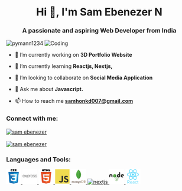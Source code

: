 <h1 align="center">Hi 👋, I'm Sam Ebenezer N</h1>
<h3 align="center">A passionate and aspiring Web Developer from India</h3>
<img align="right" alt="Coding" width="400" src="https://res.cloudinary.com/practicaldev/image/fetch/s--ueeEd6uX--/c_limit%2Cf_auto%2Cfl_progressive%2Cq_66%2Cw_880/https://dev-to-uploads.s3.amazonaws.com/uploads/articles/lfw68wjpgd9iy13ox9es.gif">

<p align="left"> <img src="https://komarev.com/ghpvc/?username=pymann1234&label=Profile%20views&color=0e75b6&style=flat" alt="pymann1234" /> </p>

- 🔭 I’m currently working on **3D Portfolio Website**

- 🌱 I’m currently learning **Reactjs, Nextjs,**

- 👯 I’m looking to collaborate on **Social Media Application**

- 💬 Ask me about **Javascript.**

- 📫 How to reach me **samhonkd007@gmail.com**

<h3 align="left">Connect with me:</h3>
<p align="left">
<a href="https://linkedin.com/in/sam ebenezer" target="blank"><img align="center" src="https://raw.githubusercontent.com/rahuldkjain/github-profile-readme-generator/master/src/images/icons/Social/linked-in-alt.svg" alt="sam ebenezer" height="30" width="40" /></a>
<p align="left">
<a href="https://sam-ebenezer.vercel.app" target="blank"><img align="center" src="https://www.google.com/url?sa=i&url=https%3A%2F%2Fwww.flaticon.com%2Ffree-icon%2Fworld-wide-web_1006771&psig=AOvVaw3UpMuUXNyf4reGjh3LCZEK&ust=1720276577498000&source=images&cd=vfe&opi=89978449&ved=0CBEQjRxqFwoTCJCmkeSPkIcDFQAAAAAdAAAAABAE" alt="sam ebenezer" height="30" width="40" /></a>
</p>

<h3 align="left">Languages and Tools:</h3>
<p align="left"> <a href="https://www.w3schools.com/css/" target="_blank" rel="noreferrer"> <img src="https://raw.githubusercontent.com/devicons/devicon/master/icons/css3/css3-original-wordmark.svg" alt="css3" width="40" height="40"/> </a> <a href="https://expressjs.com" target="_blank" rel="noreferrer"> <img src="https://raw.githubusercontent.com/devicons/devicon/master/icons/express/express-original-wordmark.svg" alt="express" width="40" height="40"/> </a> <a href="https://www.w3.org/html/" target="_blank" rel="noreferrer"> <img src="https://raw.githubusercontent.com/devicons/devicon/master/icons/html5/html5-original-wordmark.svg" alt="html5" width="40" height="40"/> </a> <a href="https://developer.mozilla.org/en-US/docs/Web/JavaScript" target="_blank" rel="noreferrer"> <img src="https://raw.githubusercontent.com/devicons/devicon/master/icons/javascript/javascript-original.svg" alt="javascript" width="40" height="40"/> </a> <a href="https://www.mongodb.com/" target="_blank" rel="noreferrer"> <img src="https://raw.githubusercontent.com/devicons/devicon/master/icons/mongodb/mongodb-original-wordmark.svg" alt="mongodb" width="40" height="40"/> </a> <a href="https://nextjs.org/" target="_blank" rel="noreferrer"> <img src="https://cdn.worldvectorlogo.com/logos/nextjs-2.svg" alt="nextjs" width="40" height="40"/> </a> <a href="https://nodejs.org" target="_blank" rel="noreferrer"> <img src="https://raw.githubusercontent.com/devicons/devicon/master/icons/nodejs/nodejs-original-wordmark.svg" alt="nodejs" width="40" height="40"/> </a> <a href="https://reactjs.org/" target="_blank" rel="noreferrer"> <img src="https://raw.githubusercontent.com/devicons/devicon/master/icons/react/react-original-wordmark.svg" alt="react" width="40" height="40"/> </a> </p>
